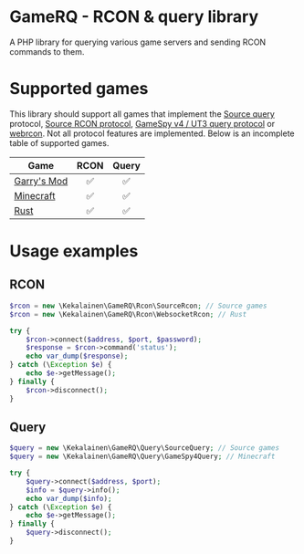 # GameRQ - RCON & query library
A PHP library for querying various game servers and sending RCON commands to them.

# Supported games
This library should support all games that implement the [Source query](https://developer.valvesoftware.com/wiki/Server_queries) protocol, [Source RCON protocol](https://developer.valvesoftware.com/wiki/Source_RCON_Protocol), [GameSpy v4 / UT3 query protocol](https://wiki.unrealadmin.org/UT3_query_protocol) or [webrcon](https://github.com/Facepunch/webrcon). Not all protocol features are implemented. Below is an incomplete table of supported games.

| Game | RCON | Query |
| ---- | :--: | :---: |
| [Garry's Mod](https://gmod.facepunch.com) | ✅ | ✅ |
| [Minecraft](https://minecraft.net) | ✅ | ✅ |
| [Rust](https://rust.facepunch.com) | ✅ | ✅ |

# Usage examples

## RCON
```php
$rcon = new \Kekalainen\GameRQ\Rcon\SourceRcon; // Source games
$rcon = new \Kekalainen\GameRQ\Rcon\WebsocketRcon; // Rust

try {
    $rcon->connect($address, $port, $password);
    $response = $rcon->command('status');
    echo var_dump($response);
} catch (\Exception $e) {
    echo $e->getMessage();
} finally {
    $rcon->disconnect();
}
```

## Query
```php
$query = new \Kekalainen\GameRQ\Query\SourceQuery; // Source games
$query = new \Kekalainen\GameRQ\Query\GameSpy4Query; // Minecraft

try {
    $query->connect($address, $port);
    $info = $query->info();
    echo var_dump($info);
} catch (\Exception $e) {
    echo $e->getMessage();
} finally {
    $query->disconnect();
}
```

